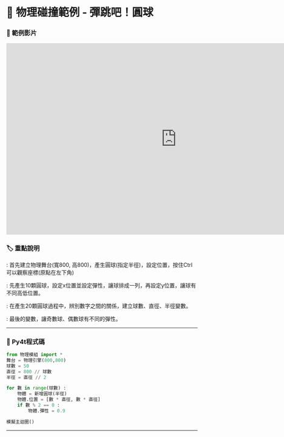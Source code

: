 # 🔰 物理碰撞範例 - 彈跳吧！圓球

### 🎦 範例影片

<iframe width="896" height="504" src="https://www.youtube.com/embed/Bd2KNTtAxlY" title="YouTube video player" frameborder="0" allow="accelerometer; autoplay; clipboard-write; encrypted-media; gyroscope; picture-in-picture" allowfullscreen></iframe>

### 🏷️ 重點說明

: 首先建立物理舞台(寬800, 高800)，產生圓球(指定半徑)，設定位置，按住Ctrl 可以觀察座標(原點在左下角)

: 先產生10顆圓球，設定x位置並設定彈性，讓球排成一列，再設定y位置，讓球有不同高低位置。

: 在產生20顆圓球過程中，辨別數字之間的關係，建立球數、直徑、半徑變數。

: 最後的變數，讓奇數球、偶數球有不同的彈性。

--------------

### 📄 Py4t程式碼

```python
from 物理模組 import *
舞台 = 物理引擎(800,800)
球數 = 50
直徑 = 800 // 球數
半徑 = 直徑 // 2

for 數 in range(球數) :
    物體 = 新增圓球(半徑)
    物體.位置 = [數 * 直徑, 數 * 直徑]
    if 數 % 2 == 0 :
        物體.彈性 = 0.9

模擬主迴圈()

```

--------------




